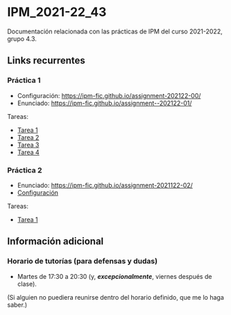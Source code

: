 # IPM_2021-22_43

Documentación relacionada con las prácticas de IPM del curso 2021-2022, grupo 4.3.

## Links recurrentes

### Práctica 1

- Configuración: <https://ipm-fic.github.io/assignment-202122-00/>
- Enunciado: <https://ipm-fic.github.io/assignment--202122-01/>

Tareas:
- [Tarea 1](17-09-2021.md)
- [Tarea 2](24-09-2021.md)
- [Tarea 3](01-10-2021.md)
- [Tarea 4](08-10-2021.md)


### Práctica 2

- Enunciado: <https://ipm-fic.github.io/assignment-2021122-02/>
- [Configuración](22-10-2021.md#configuración)

Tareas:
- [Tarea 1](22-10-2021.md#tarea-1-diseño-de-la-interfaz)


## Información adicional

### Horario de tutorías (para defensas y dudas)

* Martes de 17:30 a 20:30 (y, _**excepcionalmente**_, viernes después de clase).

(Si alguien no puediera reunirse dentro del horario definido, que me lo haga saber.)

